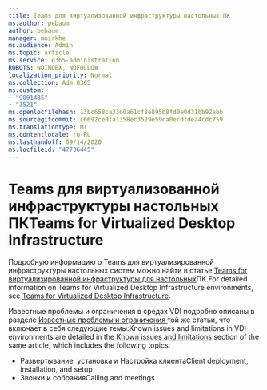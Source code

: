 ```yaml
---
title: Teams для виртуализованной инфраструктуры настольных ПК
ms.author: pebaum
author: pebaum
manager: mnirkhe
ms.audience: Admin
ms.topic: article
ms.service: o365-administration
ROBOTS: NOINDEX, NOFOLLOW
localization_priority: Normal
ms.collection: Adm_O365
ms.custom:
- "9001485"
- "3521"
ms.openlocfilehash: 13bc658ca33d0a61cf8e895b8fd0e0d31bb92abb
ms.sourcegitcommit: c6692ce0fa1358ec3529e59ca0ecdfdea4cdc759
ms.translationtype: MT
ms.contentlocale: ru-RU
ms.lasthandoff: 09/14/2020
ms.locfileid: "47736445"
---
```

# <a name="teams-for-virtualized-desktop-infrastructure"></a><span data-ttu-id="72e41-102">Teams для виртуализованной инфраструктуры настольных ПК</span><span class="sxs-lookup"><span data-stu-id="72e41-102">Teams for Virtualized Desktop Infrastructure</span></span>

<span data-ttu-id="72e41-103">Подробную информацию о Teams для виртуализированной инфраструктуры настольных систем можно найти в статье [Teams for виртуализированной инфраструктуры для настольных](https://docs.microsoft.com/microsoftteams/teams-for-vdi)ПК.</span><span class="sxs-lookup"><span data-stu-id="72e41-103">For detailed information on Teams for Virtualized Desktop Infrastructure environments, see [Teams for Virtualized Desktop Infrastructure](https://docs.microsoft.com/microsoftteams/teams-for-vdi).</span></span>

<span data-ttu-id="72e41-104">Известные проблемы и ограничения в средах VDI подробно описаны в разделе [Известные проблемы и ограничения ](https://docs.microsoft.com/microsoftteams/teams-for-vdi#known-issues-and-limitations) той же статьи, что включает в себя следующие темы:</span><span class="sxs-lookup"><span data-stu-id="72e41-104">Known issues and limitations in VDI environments are detailed in the [Known issues and limitations ](https://docs.microsoft.com/microsoftteams/teams-for-vdi#known-issues-and-limitations) section of the same article, which includes the following topics:</span></span>
 - <span data-ttu-id="72e41-105">Развертывание, установка и Настройка клиента</span><span class="sxs-lookup"><span data-stu-id="72e41-105">Client deployment, installation, and setup</span></span>
 - <span data-ttu-id="72e41-106">Звонки и собрания</span><span class="sxs-lookup"><span data-stu-id="72e41-106">Calling and meetings</span></span>